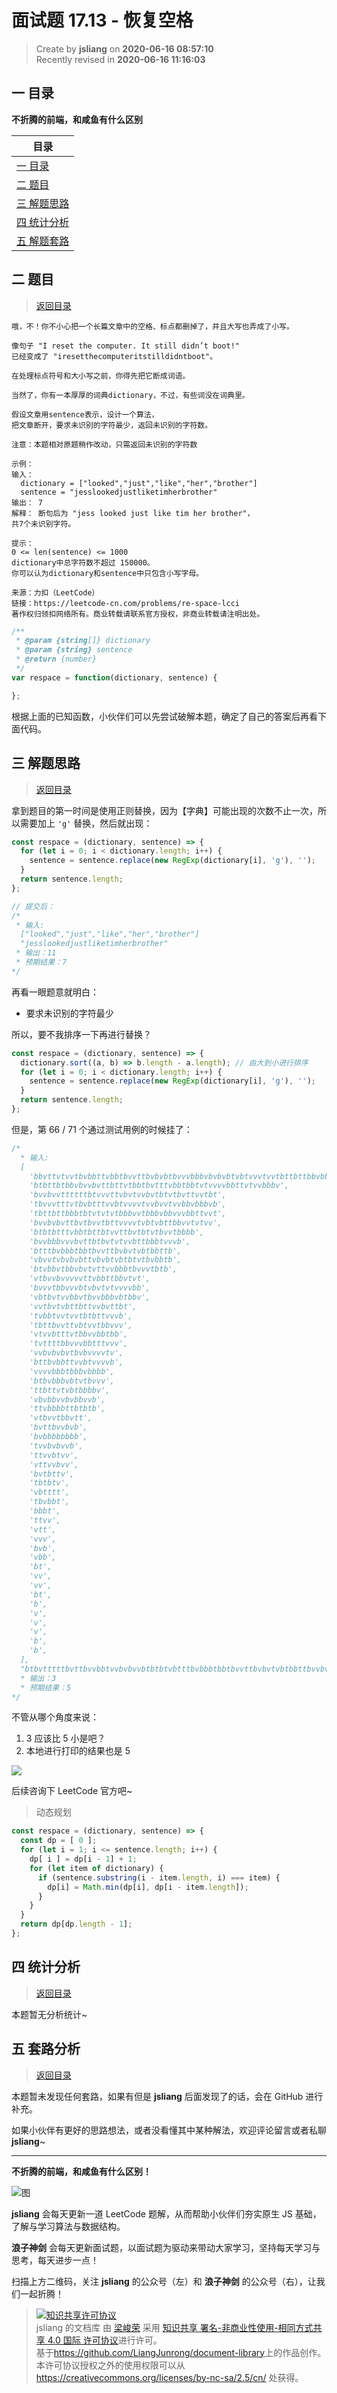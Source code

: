 面试题 17.13 - 恢复空格
===

> Create by **jsliang** on **2020-06-16 08:57:10**  
> Recently revised in **2020-06-16 11:16:03**  

## <a name="chapter-one" id="chapter-one"></a>一 目录

**不折腾的前端，和咸鱼有什么区别**

| 目录 |
| --- |
| [一 目录](#chapter-one) |
| <a name="catalog-chapter-two" id="catalog-chapter-two"></a>[二 题目](#chapter-two) |
| <a name="catalog-chapter-three" id="catalog-chapter-three"></a>[三 解题思路](#chapter-three) |
| <a name="catalog-chapter-four" id="catalog-chapter-four"></a>[四 统计分析](#chapter-four) |
| <a name="catalog-chapter-five" id="catalog-chapter-five"></a>[五 解题套路](#chapter-five) |

## <a name="chapter-two" id="chapter-two"></a>二 题目

> [返回目录](#chapter-one)

```
哦，不！你不小心把一个长篇文章中的空格、标点都删掉了，并且大写也弄成了小写。

像句子 "I reset the computer. It still didn’t boot!"
已经变成了 "iresetthecomputeritstilldidntboot"。

在处理标点符号和大小写之前，你得先把它断成词语。

当然了，你有一本厚厚的词典dictionary，不过，有些词没在词典里。

假设文章用sentence表示，设计一个算法，
把文章断开，要求未识别的字符最少，返回未识别的字符数。

注意：本题相对原题稍作改动，只需返回未识别的字符数

示例：
输入：
  dictionary = ["looked","just","like","her","brother"]
  sentence = "jesslookedjustliketimherbrother"
输出： 7
解释： 断句后为 "jess looked just like tim her brother"，
共7个未识别字符。

提示：
0 <= len(sentence) <= 1000
dictionary中总字符数不超过 150000。
你可以认为dictionary和sentence中只包含小写字母。

来源：力扣（LeetCode）
链接：https://leetcode-cn.com/problems/re-space-lcci
著作权归领扣网络所有。商业转载请联系官方授权，非商业转载请注明出处。
```

```js
/**
 * @param {string[]} dictionary
 * @param {string} sentence
 * @return {number}
 */
var respace = function(dictionary, sentence) {

};
```

根据上面的已知函数，小伙伴们可以先尝试破解本题，确定了自己的答案后再看下面代码。

## <a name="chapter-three" id="chapter-three"></a>三 解题思路

> [返回目录](#chapter-one)

拿到题目的第一时间是使用正则替换，因为【字典】可能出现的次数不止一次，所以需要加上 `'g'` 替换，然后就出现：

```js
const respace = (dictionary, sentence) => {
  for (let i = 0; i < dictionary.length; i++) {
    sentence = sentence.replace(new RegExp(dictionary[i], 'g'), '');
  }
  return sentence.length;
};

// 提交后：
/*
 * 输入:
  ["looked","just","like","her","brother"]
  "jesslookedjustliketimherbrother"
 * 输出：11
 * 预期结果：7
*/
```

再看一眼题意就明白：

* 要求未识别的字符最少

所以，要不我排序一下再进行替换？

```js
const respace = (dictionary, sentence) => {
  dictionary.sort((a, b) => b.length - a.length); // 由大到小进行排序
  for (let i = 0; i < dictionary.length; i++) {
    sentence = sentence.replace(new RegExp(dictionary[i], 'g'), '');
  }
  return sentence.length;
};
```

但是，第 66 / 71 个通过测试用例的时候挂了：

```js
/*
  * 输入:
  [
    'bbvttvtvvtbvbbttvbbtbvvttbvbvbtbvvvbbbvbvbvbtvbtvvvtvvtbttbttbbvbbbttvvvbvvtb',
    'btbttbtbbvbvvbvttbttvtbbtbvtttvbbtbbtvtvvvvbbttvtvvbbbv',
    'bvvbvvttttttbtvvvttvbvtvvbvtbtvtbvttvvtbt',
    'tbvvvtttvtbvbtttvvbtvvvvtvvbvvtvvbbvbbbvb',
    'tbttbttbbbtbtvtvtvtbbbvvtbbbvbbvvvbbttvvt',
    'bvvbvbvttbvtbvvtbttvvvvtvbtvbttbbvvtvtvv',
    'btbtbtttvbbtbttbtvvttbvtbtvtbvvtbbbb',
    'bvvbbbvvvbvttbtbvtvtvvbttbbbtvvvb',
    'btttbvbbbtbbtbvvttbvbvtvbtbbttb',
    'vbvvtvbvbvbttvbvbtvbtbtvtbvbbtb',
    'btvbbvtbbvbvtvttvvbbbtbvvvtbtb',
    'vtbvvbvvvvvttvbbttbbvtvt',
    'bvvvtbbvvvbtvbvtvtvvvvbb',
    'vbtbvtvvbbvtbvvbbbvbtbbv',
    'vvtbvtvbttbttvvbvttbt',
    'tvbbtvvtvvtbtbttvvvb',
    'tbttbvvttvbtvvtbbvvv',
    'vtvvbtttvtbbvvbbtbb',
    'tvttttbbvvvbbtttvvv',
    'vvbvbvbvtbvbvvvvtv',
    'bttbvbbttvvbtvvvvb',
    'vvvvbbbtbbbvbbbb',
    'btbvbbbvbtvtbvvv',
    'ttbttvtvbtbbbbv',
    'vbvbbvvbvbbvvb',
    'ttvbbbbttbtbtb',
    'vtbvvtbbvtt',
    'bvttbvvbvb',
    'bvbbbbbbbb',
    'tvvbvbvvb',
    'ttvvbtvv',
    'vttvvbvv',
    'bvtbttv',
    'tbtbtv',
    'vbtttt',
    'tbvbbt',
    'bbbt',
    'ttvv',
    'vtt',
    'vvv',
    'bvb',
    'vbb',
    'bt',
    'vv',
    'vv',
    'bt',
    'b',
    'v',
    'v',
    'v',
    'b',
    'b',
  ],
  "btbvtttttbvttbvvbbtvvbvbvvbtbtbtvbtttbvbbbtbbtbvvttbvbvtvbtbbttbvvbvbtttbvttbvvbbvvv"
  * 输出：3
  * 预期结果：5
*/
```

不管从哪个角度来说：

1. 3 应该比 5 小是吧？
2. 本地进行打印的结果也是 5

![](../../public-repertory/img/other-algorithm-17.22-respace-1.png)

后续咨询下 LeetCode 官方吧~

> 动态规划

```js
const respace = (dictionary, sentence) => {
  const dp = [ 0 ];
  for (let i = 1; i <= sentence.length; i++) {
    dp[ i ] = dp[i - 1] + 1;
    for (let item of dictionary) {
      if (sentence.substring(i - item.length, i) === item) {
        dp[i] = Math.min(dp[i], dp[i - item.length]);
      }
    }
  }
  return dp[dp.length - 1];
};
```

## <a name="chapter-four" id="chapter-four"></a>四 统计分析

> [返回目录](#chapter-one)

本题暂无分析统计~

## <a name="chapter-five" id="chapter-five"></a>五 套路分析

> [返回目录](#chapter-one)

本题暂未发现任何套路，如果有但是 **jsliang** 后面发现了的话，会在 GitHub 进行补充。

如果小伙伴有更好的思路想法，或者没看懂其中某种解法，欢迎评论留言或者私聊 **jsliang**~

---

**不折腾的前端，和咸鱼有什么区别！**

![图](https://github.com/LiangJunrong/document-library/blob/master/public-repertory/img/z-index-small.png?raw=true)

**jsliang** 会每天更新一道 LeetCode 题解，从而帮助小伙伴们夯实原生 JS 基础，了解与学习算法与数据结构。

**浪子神剑** 会每天更新面试题，以面试题为驱动来带动大家学习，坚持每天学习与思考，每天进步一点！

扫描上方二维码，关注 **jsliang** 的公众号（左）和 **浪子神剑** 的公众号（右），让我们一起折腾！

> <a rel="license" href="http://creativecommons.org/licenses/by-nc-sa/4.0/"><img alt="知识共享许可协议" style="border-width:0" src="https://i.creativecommons.org/l/by-nc-sa/4.0/88x31.png" /></a><br /><span xmlns:dct="http://purl.org/dc/terms/" property="dct:title">jsliang 的文档库</span> 由 <a xmlns:cc="http://creativecommons.org/ns#" href="https://github.com/LiangJunrong/document-library" property="cc:attributionName" rel="cc:attributionURL">梁峻荣</a> 采用 <a rel="license" href="http://creativecommons.org/licenses/by-nc-sa/4.0/">知识共享 署名-非商业性使用-相同方式共享 4.0 国际 许可协议</a>进行许可。<br />基于<a xmlns:dct="http://purl.org/dc/terms/" href="https://github.com/LiangJunrong/document-library" rel="dct:source">https://github.com/LiangJunrong/document-library</a>上的作品创作。<br />本许可协议授权之外的使用权限可以从 <a xmlns:cc="http://creativecommons.org/ns#" href="https://creativecommons.org/licenses/by-nc-sa/2.5/cn/" rel="cc:morePermissions">https://creativecommons.org/licenses/by-nc-sa/2.5/cn/</a> 处获得。